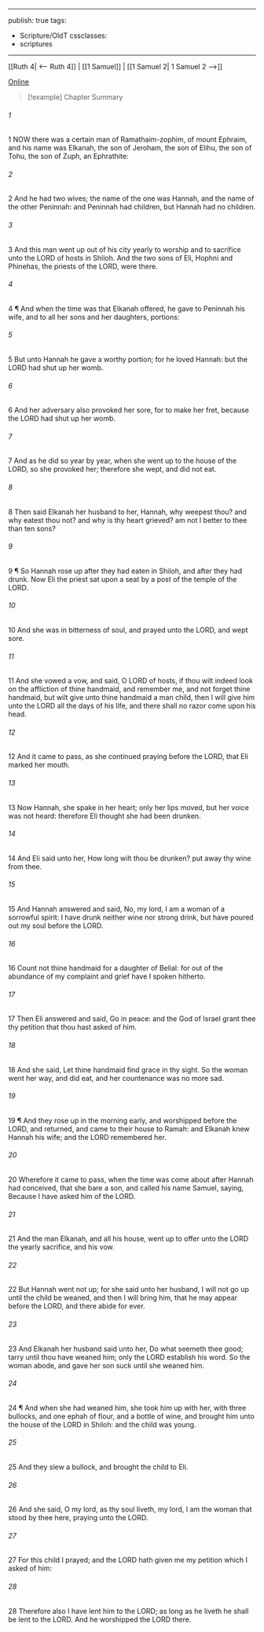 

---
publish: true
tags:
  - Scripture/OldT
cssclasses:
  - scriptures
---
[[Ruth 4| <-- Ruth 4]] | [[1 Samuel]] | [[1 Samuel 2| 1 Samuel 2 -->]]

[Online](https://churchofjesuschrist.org/study/scriptures/ot/1-sam/1?lang=eng)

>[!example] Chapter Summary
>
###### 1
1 NOW there was a certain man of Ramathaim-zophim, of mount Ephraim, and his name was Elkanah, the son of Jeroham, the son of Elihu, the son of Tohu, the son of Zuph, an Ephrathite:
###### 2
2 And he had two wives; the name of the one was Hannah, and the name of the other Peninnah: and Peninnah had children, but Hannah had no children.
###### 3
3 And this man went up out of his city yearly to worship and to sacrifice unto the LORD of hosts in Shiloh.  And the two sons of Eli, Hophni and Phinehas, the priests of the LORD, were there.
###### 4
4 ¶ And when the time was that Elkanah offered, he gave to Peninnah his wife, and to all her sons and her daughters, portions:
###### 5
5 But unto Hannah he gave a worthy portion; for he loved Hannah: but the LORD had shut up her womb.
###### 6
6 And her adversary also provoked her sore, for to make her fret, because the LORD had shut up her womb.
###### 7
7 And as he did so year by year, when she went up to the house of the LORD, so she provoked her; therefore she wept, and did not eat.
###### 8
8 Then said Elkanah her husband to her, Hannah, why weepest thou?  and why eatest thou not?  and why is thy heart grieved?  am not I better to thee than ten sons?
###### 9
9 ¶ So Hannah rose up after they had eaten in Shiloh, and after they had drunk.  Now Eli the priest sat upon a seat by a post of the temple of the LORD.
###### 10
10 And she was in bitterness of soul, and prayed unto the LORD, and wept sore.
###### 11
11 And she vowed a vow, and said, O LORD of hosts, if thou wilt indeed look on the affliction of thine handmaid, and remember me, and not forget thine handmaid, but wilt give unto thine handmaid a man child, then I will give him unto the LORD all the days of his life, and there shall no razor come upon his head.
###### 12
12 And it came to pass, as she continued praying before the LORD, that Eli marked her mouth.
###### 13
13 Now Hannah, she spake in her heart; only her lips moved, but her voice was not heard: therefore Eli thought she had been drunken.
###### 14
14 And Eli said unto her, How long wilt thou be drunken?  put away thy wine from thee.
###### 15
15 And Hannah answered and said, No, my lord, I am a woman of a sorrowful spirit: I have drunk neither wine nor strong drink, but have poured out my soul before the LORD.
###### 16
16 Count not thine handmaid for a daughter of Belial: for out of the abundance of my complaint and grief have I spoken hitherto.
###### 17
17 Then Eli answered and said, Go in peace: and the God of Israel grant thee thy petition that thou hast asked of him.
###### 18
18 And she said, Let thine handmaid find grace in thy sight. So the woman went her way, and did eat, and her countenance was no more sad.
###### 19
19 ¶ And they rose up in the morning early, and worshipped before the LORD, and returned, and came to their house to Ramah: and Elkanah knew Hannah his wife; and the LORD remembered her.
###### 20
20 Wherefore it came to pass, when the time was come about after Hannah had conceived, that she bare a son, and called his name Samuel, saying, Because I have asked him of the LORD.
###### 21
21 And the man Elkanah, and all his house, went up to offer unto the LORD the yearly sacrifice, and his vow.
###### 22
22 But Hannah went not up; for she said unto her husband, I will not go up until the child be weaned, and then I will bring him, that he may appear before the LORD, and there abide for ever.
###### 23
23 And Elkanah her husband said unto her, Do what seemeth thee good; tarry until thou have weaned him; only the LORD establish his word.  So the woman abode, and gave her son suck until she weaned him.
###### 24
24 ¶ And when she had weaned him, she took him up with her, with three bullocks, and one ephah of flour, and a bottle of wine, and brought him unto the house of the LORD in Shiloh: and the child was young.
###### 25
25 And they slew a bullock, and brought the child to Eli.
###### 26
26 And she said, O my lord, as thy soul liveth, my lord, I am the woman that stood by thee here, praying unto the LORD.
###### 27
27 For this child I prayed; and the LORD hath given me my petition which I asked of him:
###### 28
28 Therefore also I have lent him to the LORD; as long as he liveth he shall be lent to the LORD.  And he worshipped the LORD there.



